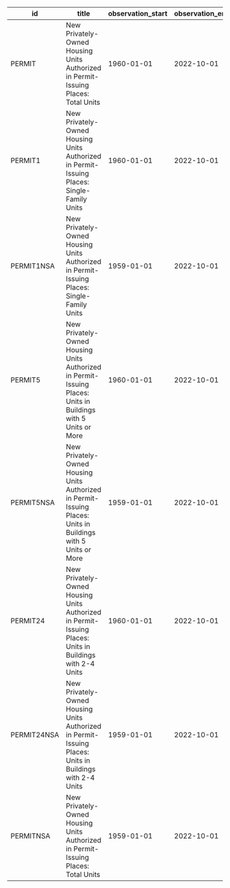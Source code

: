 | id          | title                                                                                                          | observation_start   | observation_end   |
|-------------|----------------------------------------------------------------------------------------------------------------|---------------------|-------------------|
| PERMIT      | New Privately-Owned Housing Units Authorized in Permit-Issuing Places: Total Units                             | 1960-01-01          | 2022-10-01        |
| PERMIT1     | New Privately-Owned Housing Units Authorized in Permit-Issuing Places: Single-Family Units                     | 1960-01-01          | 2022-10-01        |
| PERMIT1NSA  | New Privately-Owned Housing Units Authorized in Permit-Issuing Places: Single-Family Units                     | 1959-01-01          | 2022-10-01        |
| PERMIT5     | New Privately-Owned Housing Units Authorized in Permit-Issuing Places: Units in Buildings with 5 Units or More | 1960-01-01          | 2022-10-01        |
| PERMIT5NSA  | New Privately-Owned Housing Units Authorized in Permit-Issuing Places: Units in Buildings with 5 Units or More | 1959-01-01          | 2022-10-01        |
| PERMIT24    | New Privately-Owned Housing Units Authorized in Permit-Issuing Places: Units in Buildings with 2-4 Units       | 1960-01-01          | 2022-10-01        |
| PERMIT24NSA | New Privately-Owned Housing Units Authorized in Permit-Issuing Places: Units in Buildings with 2-4 Units       | 1959-01-01          | 2022-10-01        |
| PERMITNSA   | New Privately-Owned Housing Units Authorized in Permit-Issuing Places: Total Units                             | 1959-01-01          | 2022-10-01        |